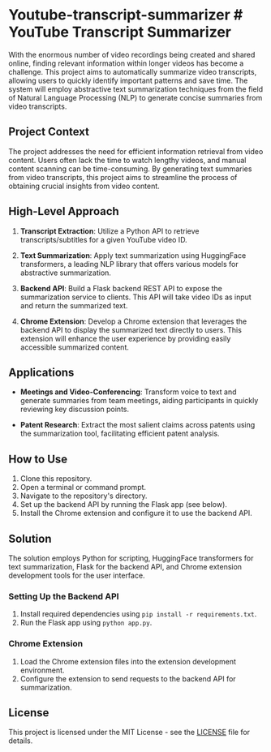 # Youtube-transcript-summarizer # YouTube Transcript Summarizer

With the enormous number of video recordings being created and shared online, finding relevant information within longer videos has become a challenge. This project aims to automatically summarize video transcripts, allowing users to quickly identify important patterns and save time. The system will employ abstractive text summarization techniques from the field of Natural Language Processing (NLP) to generate concise summaries from video transcripts.

## Project Context

The project addresses the need for efficient information retrieval from video content. Users often lack the time to watch lengthy videos, and manual content scanning can be time-consuming. By generating text summaries from video transcripts, this project aims to streamline the process of obtaining crucial insights from video content.

## High-Level Approach

1. **Transcript Extraction**: Utilize a Python API to retrieve transcripts/subtitles for a given YouTube video ID.

2. **Text Summarization**: Apply text summarization using HuggingFace transformers, a leading NLP library that offers various models for abstractive summarization.

3. **Backend API**: Build a Flask backend REST API to expose the summarization service to clients. This API will take video IDs as input and return the summarized text.

4. **Chrome Extension**: Develop a Chrome extension that leverages the backend API to display the summarized text directly to users. This extension will enhance the user experience by providing easily accessible summarized content.

## Applications

- **Meetings and Video-Conferencing**: Transform voice to text and generate summaries from team meetings, aiding participants in quickly reviewing key discussion points.

- **Patent Research**: Extract the most salient claims across patents using the summarization tool, facilitating efficient patent analysis.

## How to Use

1. Clone this repository.
2. Open a terminal or command prompt.
3. Navigate to the repository's directory.
4. Set up the backend API by running the Flask app (see below).
5. Install the Chrome extension and configure it to use the backend API.

## Solution

The solution employs Python for scripting, HuggingFace transformers for text summarization, Flask for the backend API, and Chrome extension development tools for the user interface.

### Setting Up the Backend API

1. Install required dependencies using `pip install -r requirements.txt`.
2. Run the Flask app using `python app.py`.

### Chrome Extension

1. Load the Chrome extension files into the extension development environment.
2. Configure the extension to send requests to the backend API for summarization.

## License

This project is licensed under the MIT License - see the [LICENSE](LICENSE) file for details.
